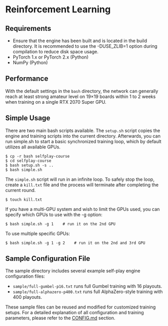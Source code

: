 # Reinforcement Learning

## Requirements

* Ensure that the engine has been built and is located in the build directory. It is recommended to use the -DUSE_ZLIB=1 option during compilation to reduce disk space usage.
* PyTorch 1.x or PyTorch 2.x (Python)
* NumPy (Python)

## Performance

With the default settings in the ```bash``` directory, the network can generally reach at least strong amateur level on 19×19 boards within 1 to 2 weeks when training on a single RTX 2070 Super GPU.

## Simple Usage

There are two main bash scripts available. The ```setup.sh``` script copies the engine and training scripts into the current directory. Afterwards, you can run simple.sh to start a basic synchronized training loop, which by default utilizes all available GPUs.

    $ cp -r bash selfplay-course
    $ cd selfplay-course
    $ bash setup.sh -s ..
    $ bash simple.sh

The ```simple.sh``` script will run in an infinite loop. To safely stop the loop, create a ```kill.txt``` file and the process will terminate after completing the current round.

    $ touch kill.txt

If you have a multi-GPU system and wish to limit the GPUs used, you can specify which GPUs to use with the -g option:

    $ bash simple.sh -g 1    # run it on the 2nd GPU

To use multiple specific GPUs:

    $ bash simple.sh -g 1 -g 2    # run it on the 2nd and 3rd GPU

## Sample Configuration File

The sample directory includes several example self-play engine configuration files:

* ```sample/full-gumbel-p16.txt``` runs full Gumbel training with 16 playouts.
* ```sample/full-alphazero-p400.txt``` runs full AlphaZero-style training with 400 playouts.

These sample files can be reused and modified for customized training setups. For a detailed explanation of all configuration and training parameters, please refer to the [CONFIG.md](./CONFIG.md) section.


